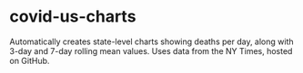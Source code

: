 # covid-us-charts
Automatically creates state-level charts showing deaths per day, along with 3-day and 7-day rolling mean values. Uses data from the NY Times, hosted on GitHub.
